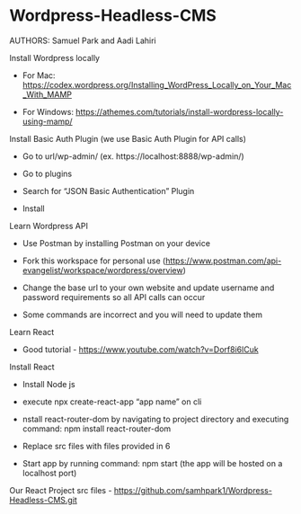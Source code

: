 # Wordpress-Headless-CMS

AUTHORS: Samuel Park and Aadi Lahiri

Install Wordpress locally

  * For Mac: https://codex.wordpress.org/Installing_WordPress_Locally_on_Your_Mac_With_MAMP
  
  * For Windows: https://athemes.com/tutorials/install-wordpress-locally-using-mamp/


Install Basic Auth Plugin (we use Basic Auth Plugin for API calls)

  * Go to url/wp-admin/ (ex. https://localhost:8888/wp-admin/)
  
  * Go to plugins
  
  * Search for “JSON Basic Authentication” Plugin
  
  * Install
  
  
Learn Wordpress API

  * Use Postman by installing Postman on your device
  
  * Fork this workspace for personal use (https://www.postman.com/api-evangelist/workspace/wordpress/overview)
  
  * Change the base url to your own website and update username and password requirements so all API calls can occur
  
  * Some commands are incorrect and you will need to update them
  
  
Learn React

  * Good tutorial - https://www.youtube.com/watch?v=Dorf8i6lCuk
  
  
Install React

  * Install Node js
  
  * execute npx create-react-app “app name” on cli
  
  * nstall react-router-dom by navigating to project directory and executing command: npm install react-router-dom
  
  * Replace src files with files provided in 6
  
  * Start app by running command: npm start (the app will be hosted on a localhost port)
  
  
Our React Project src files - https://github.com/samhpark1/Wordpress-Headless-CMS.git

